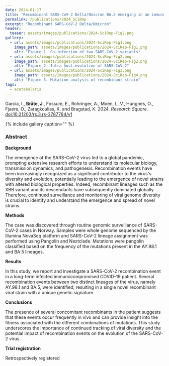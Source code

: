 ```yaml
---
date: 2024-01-17
title: "Recombinant SARS-CoV-2 Delta/Omicron BA.5 emerging in an immunocompromised long-term infected COVID-19 patient"
permalink: /publications/2024_SciRep
excerpt: "Recombinant SARS-CoV-2 Delta/Omicron"
header:
  teaser: assets/images/publications/2024-SciRep-Fig2.png
gallery:
  - url: assets/images/publications/2024-SciRep-Fig1.png
    image_path: assets/images/publications/2024-SciRep-Fig1.png
    alt: "Figure 1. Co-infection of two SARS-CoV-2 variants"
  - url: assets/images/publications/2024-SciRep-Fig2.png
    image_path: assets/images/publications/2024-SciRep-Fig2.png
    alt: "Figure 2. Intra host evolution of SARS-CoV-2"
  - url: assets/images/publications/2024-SciRep-Fig3.png
    image_path: assets/images/publications/2024-SciRep-Fig4.png
    alt: "Figure 3. Mutation analysis of recombinant strain"
tags:
  - acetabularia
---
```


Garcia, I., **Bråte, J**., Fossum, E., Rohringer, A., Moen, L. V., Hungnes, O., Fjaere, O., Zaragkoulias, K. and Bragstad, K. 2024. *Research Square*. [doi:10.21203/rs.3.rs-3787764/v1](https://www.researchsquare.com/article/rs-3787764/v1)

{% include gallery caption="" %}


<h3>Abstract</h3>

**Background**  

The emergence of the SARS-CoV-2 virus led to a global pandemic, prompting extensive research efforts to understand its molecular biology, transmission dynamics, and pathogenesis. Recombination events have been increasingly recognized as a significant contributor to the virus's diversity and evolution, potentially leading to the emergence of novel strains with altered biological properties. Indeed, recombinant lineages such as the XBB variant and its descendants have subsequently dominated globally. Therefore, continued surveillance and monitoring of viral genome diversity is crucial to identify and understand the emergence and spread of novel strains.

**Methods**

The case was discovered through routine genomic surveillance of SARS-CoV-2 cases in Norway. Samples were whole genome sequenced by the Illumina NovaSeq platform and SARS-CoV-2 lineage assignment was performed using Pangolin and Nextclade. Mutations were pangolin classified based on the frequency of the mutations present in the AY.98.1 and BA.5 lineages.

**Results**

In this study, we report and investigate a SARS-CoV-2 recombination event in a long-term infected immunocompromised COVID-19 patient. Several recombination events between two distinct lineages of the virus, namely AY.98.1 and BA.5, were identified, resulting in a single novel recombinant viral strain with a unique genetic signature.

**Conclusions**

The presence of several concomitant recombinants in the patient suggests that these events occur frequently in vivo and can provide insight into the fitness associated with the different combinations of mutations. This study underscores the importance of continued tracking of viral diversity and the potential impact of recombination events on the evolution of the SARS-CoV-2 virus.

**Trial registration**

Retrospectively registered
